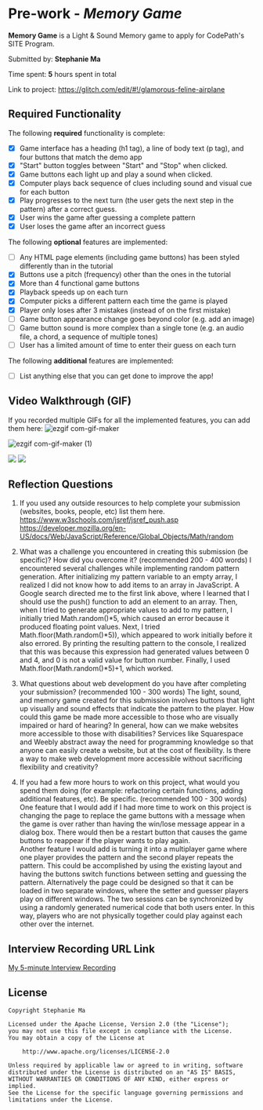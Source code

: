 # Pre-work - *Memory Game*

**Memory Game** is a Light & Sound Memory game to apply for CodePath's SITE Program. 

Submitted by: **Stephanie Ma**

Time spent: **5** hours spent in total

Link to project: https://glitch.com/edit/#!/glamorous-feline-airplane

## Required Functionality

The following **required** functionality is complete:

* [X] Game interface has a heading (h1 tag), a line of body text (p tag), and four buttons that match the demo app
* [X] "Start" button toggles between "Start" and "Stop" when clicked. 
* [X] Game buttons each light up and play a sound when clicked. 
* [X] Computer plays back sequence of clues including sound and visual cue for each button
* [X] Play progresses to the next turn (the user gets the next step in the pattern) after a correct guess. 
* [X] User wins the game after guessing a complete pattern
* [X] User loses the game after an incorrect guess

The following **optional** features are implemented:

* [ ] Any HTML page elements (including game buttons) has been styled differently than in the tutorial
* [X] Buttons use a pitch (frequency) other than the ones in the tutorial
* [X] More than 4 functional game buttons
* [X] Playback speeds up on each turn
* [X] Computer picks a different pattern each time the game is played
* [X] Player only loses after 3 mistakes (instead of on the first mistake)
* [ ] Game button appearance change goes beyond color (e.g. add an image)
* [ ] Game button sound is more complex than a single tone (e.g. an audio file, a chord, a sequence of multiple tones)
* [ ] User has a limited amount of time to enter their guess on each turn

The following **additional** features are implemented:

- [ ] List anything else that you can get done to improve the app!

## Video Walkthrough (GIF)

If you recorded multiple GIFs for all the implemented features, you can add them here:
![ezgif com-gif-maker](https://user-images.githubusercontent.com/54160019/164862023-de3f4694-dc9e-4ba7-b451-791a6efbd07c.gif)

![ezgif com-gif-maker (1)](https://user-images.githubusercontent.com/54160019/164862324-baa488ea-3612-4534-aae9-eaf25bbe5d63.gif)

![](gif3-link-here)
![](gif4-link-here)

## Reflection Questions
1. If you used any outside resources to help complete your submission (websites, books, people, etc) list them here. 
https://www.w3schools.com/jsref/jsref_push.asp
https://developer.mozilla.org/en-US/docs/Web/JavaScript/Reference/Global_Objects/Math/random

2. What was a challenge you encountered in creating this submission (be specific)? How did you overcome it? (recommended 200 - 400 words) 
I encountered several challenges while implementing random pattern generation. After initializing my pattern variable to an empty array, I realized I did not know how to add items to an array in JavaScript. A Google search directed me to the first link above, where I learned that I should use the push() function to add an element to an array.
Then, when I tried to generate appropriate values to add to my pattern, I initially tried Math.random()*5, which caused an error because it produced floating point values. Next, I tried Math.floor(Math.random()*5)), which appeared to work initially before it also errored. By printing the resulting pattern to the console, I realized that this was because this expression had generated values between 0 and 4, and 0 is not a valid value for button number. Finally, I used Math.floor(Math.random()*5)+1, which worked. 

3. What questions about web development do you have after completing your submission? (recommended 100 - 300 words) 
The light, sound, and memory game created for this submission involves buttons that light up visually and sound effects that indicate the pattern to the player. How could this game be made more accessible to those who are visually impaired or hard of hearing? In general, how can we make websites more accessible to those with disabilities?
Services like Squarespace and Weebly abstract away the need for programming knowledge so that anyone can easily create a website, but at the cost of flexibility. Is there a way to make web development more accessible without sacrificing flexibility and creativity?


4. If you had a few more hours to work on this project, what would you spend them doing (for example: refactoring certain functions, adding additional features, etc). Be specific. (recommended 100 - 300 words) 
One feature that I would add if I had more time to work on this project is changing the page to replace the game buttons with a message when the game is over rather than having the win/lose message appear in a dialog box. There would then be a restart button that causes the game buttons to reappear if the player wants to play again.	
Another feature I would add is turning it into a multiplayer game where one player provides the pattern and the second player repeats the pattern. This could be accomplished by using the existing layout and having the buttons switch functions between setting and guessing the pattern. Alternatively the page could be designed so that it can be loaded in two separate windows, where the setter and guesser players play on different windows. The two sessions can be synchronized by using a randomly generated numerical code that both users enter. In this way, players who are not physically together could play against each other over the internet.


## Interview Recording URL Link

[My 5-minute Interview Recording](your-link-here)


## License

    Copyright Stephanie Ma

    Licensed under the Apache License, Version 2.0 (the "License");
    you may not use this file except in compliance with the License.
    You may obtain a copy of the License at

        http://www.apache.org/licenses/LICENSE-2.0

    Unless required by applicable law or agreed to in writing, software
    distributed under the License is distributed on an "AS IS" BASIS,
    WITHOUT WARRANTIES OR CONDITIONS OF ANY KIND, either express or implied.
    See the License for the specific language governing permissions and
    limitations under the License.
